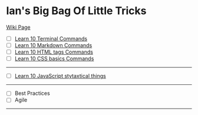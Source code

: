 # Ian's Big Bag Of Little Tricks
[Wiki Page](https://github.com/IanThompson93/Ian-sBigBagOfLittleTricks/wiki)
- [ ] [Learn 10 Terminal Commands](https://www.youtube.com/watch?v=bNlKb8fIiYs) 
- [ ] [Learn 10 Markdown Commands](https://daringfireball.net/projects/markdown/syntax)
- [ ] [Learn 10 HTML tags Commands]()
- [ ] [Learn 10 CSS basics Commands]()

---

- [ ] [Learn 10 JavaScript stytaxtical things]()

---

- [ ] Best Practices
- [ ] Agile

---

